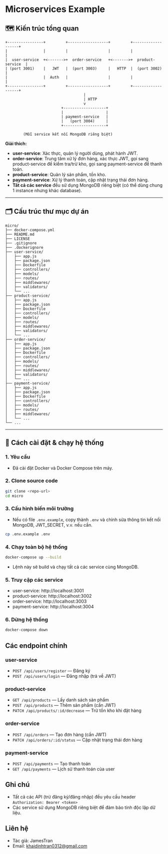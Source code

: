 # Microservices Example

## 🗺️ Kiến trúc tổng quan

```
+----------------+         +------------------+         +-------------------+
|                |         |                  |         |                   |
|  user-service  +<------->+  order-service   +<------->+  product-service  |
| (port 3001)    |   JWT   |  (port 3003)     |   HTTP  |  (port 3002)      |
|                |  Auth   |                  |         |                   |
+----------------+         +------------------+         +-------------------+
                                   |
                                   | HTTP
                                   v
                         +-------------------+
                         |                   |
                         | payment-service   |
                         |   (port 3004)     |
                         +-------------------+

        (Mỗi service kết nối MongoDB riêng biệt)
```

**Giải thích:**
- **user-service**: Xác thực, quản lý người dùng, phát hành JWT.
- **order-service**: Trung tâm xử lý đơn hàng, xác thực JWT, gọi sang product-service để kiểm tra/trừ kho, gọi sang payment-service để thanh toán.
- **product-service**: Quản lý sản phẩm, tồn kho.
- **payment-service**: Xử lý thanh toán, cập nhật trạng thái đơn hàng.
- **Tất cả các service** đều sử dụng MongoDB riêng biệt (có thể dùng chung 1 instance nhưng khác database).

---

## 🗂️ Cấu trúc thư mục dự án

```
micro/
├── docker-compose.yml
├── README.md
├── LICENSE
├── .gitignore
├── .dockerignore
├── user-service/
│   ├── app.js
│   ├── package.json
│   ├── Dockerfile
│   ├── controllers/
│   ├── models/
│   ├── routes/
│   ├── middlewares/
│   ├── validators/
│   └── ...
├── product-service/
│   ├── app.js
│   ├── package.json
│   ├── Dockerfile
│   ├── controllers/
│   ├── models/
│   ├── routes/
│   ├── middlewares/
│   ├── validators/
│   └── ...
├── order-service/
│   ├── app.js
│   ├── package.json
│   ├── Dockerfile
│   ├── controllers/
│   ├── models/
│   ├── routes/
│   ├── middlewares/
│   ├── validators/
│   └── ...
├── payment-service/
│   ├── app.js
│   ├── package.json
│   ├── Dockerfile
│   ├── controllers/
│   ├── models/
│   ├── routes/
│   ├── middlewares/
│   └── ...
└── ...
```

---

## 🚀 Cách cài đặt & chạy hệ thống

### 1. Yêu cầu
- Đã cài đặt Docker và Docker Compose trên máy.

### 2. Clone source code
```bash
git clone <repo-url>
cd micro
```

### 3. Cấu hình biến môi trường
- Nếu có file `.env.example`, copy thành `.env` và chỉnh sửa thông tin kết nối MongoDB, JWT_SECRET, v.v. nếu cần.
```bash
cp .env.example .env
```

### 4. Chạy toàn bộ hệ thống
```bash
docker-compose up --build
```
- Lệnh này sẽ build và chạy tất cả các service cùng MongoDB.

### 5. Truy cập các service
- user-service: http://localhost:3001
- product-service: http://localhost:3002
- order-service: http://localhost:3003
- payment-service: http://localhost:3004

### 6. Dừng hệ thống
```bash
docker-compose down
```

## Các endpoint chính

### user-service
- `POST /api/users/register` — Đăng ký
- `POST /api/users/login` — Đăng nhập (trả về JWT)

### product-service
- `GET /api/products` — Lấy danh sách sản phẩm
- `POST /api/products` — Thêm sản phẩm (cần JWT)
- `PATCH /api/products/:id/decrease` — Trừ tồn kho khi đặt hàng

### order-service
- `POST /api/orders` — Tạo đơn hàng (cần JWT)
- `PATCH /api/orders/:id/status` — Cập nhật trạng thái đơn hàng

### payment-service
- `POST /api/payments` — Tạo thanh toán
- `GET /api/payments` — Lịch sử thanh toán của user

## Ghi chú
- Tất cả các API (trừ đăng ký/đăng nhập) đều yêu cầu header `Authorization: Bearer <token>`
- Các service sử dụng MongoDB riêng biệt để đảm bảo tính độc lập dữ liệu.

## Liên hệ
- Tác giả: JamesTran
- Email: khaidinhtran0312@gmail.com
